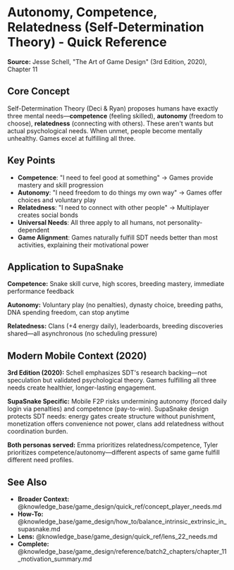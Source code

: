 # Autonomy, Competence, Relatedness (Self-Determination Theory) - Quick Reference

**Source:** Jesse Schell, "The Art of Game Design" (3rd Edition, 2020), Chapter 11

## Core Concept

Self-Determination Theory (Deci & Ryan) proposes humans have exactly three mental needs—**competence** (feeling skilled), **autonomy** (freedom to choose), **relatedness** (connecting with others). These aren't wants but actual psychological needs. When unmet, people become mentally unhealthy. Games excel at fulfilling all three.

## Key Points

- **Competence**: "I need to feel good at something" → Games provide mastery and skill progression
- **Autonomy**: "I need freedom to do things my own way" → Games offer choices and voluntary play
- **Relatedness**: "I need to connect with other people" → Multiplayer creates social bonds
- **Universal Needs**: All three apply to all humans, not personality-dependent
- **Game Alignment**: Games naturally fulfill SDT needs better than most activities, explaining their motivational power

## Application to SupaSnake

**Competence:** Snake skill curve, high scores, breeding mastery, immediate performance feedback

**Autonomy:** Voluntary play (no penalties), dynasty choice, breeding paths, DNA spending freedom, can stop anytime

**Relatedness:** Clans (+4 energy daily), leaderboards, breeding discoveries shared—all asynchronous (no scheduling pressure)

## Modern Mobile Context (2020)

**3rd Edition (2020):** Schell emphasizes SDT's research backing—not speculation but validated psychological theory. Games fulfilling all three needs create healthier, longer-lasting engagement.

**SupaSnake Specific:** Mobile F2P risks undermining autonomy (forced daily login via penalties) and competence (pay-to-win). SupaSnake design protects SDT needs: energy gates create structure without punishment, monetization offers convenience not power, clans add relatedness without coordination burden.

**Both personas served:** Emma prioritizes relatedness/competence, Tyler prioritizes competence/autonomy—different aspects of same game fulfill different need profiles.

## See Also

- **Broader Context:** @knowledge_base/game_design/quick_ref/concept_player_needs.md
- **How-To:** @knowledge_base/game_design/how_to/balance_intrinsic_extrinsic_in_supasnake.md
- **Lens:** @knowledge_base/game_design/quick_ref/lens_22_needs.md
- **Complete:** @knowledge_base/game_design/reference/batch2_chapters/chapter_11_motivation_summary.md
